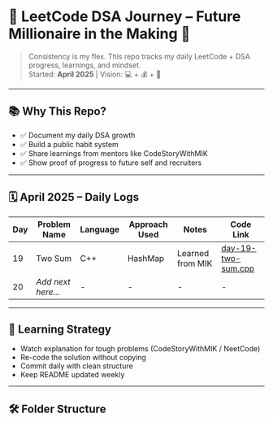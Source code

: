 # 🚀 LeetCode DSA Journey – Future Millionaire in the Making 👑

> Consistency is my flex. This repo tracks my daily LeetCode + DSA progress, learnings, and mindset.  
> Started: **April 2025** | Vision: 💻 + 💰 + 🧠

---

## 📚 Why This Repo?

- ✅ Document my daily DSA growth  
- ✅ Build a public habit system  
- ✅ Share learnings from mentors like CodeStoryWithMIK  
- ✅ Show proof of progress to future self and recruiters  

---

## 🗓️ April 2025 – Daily Logs

| Day | Problem Name       | Language | Approach Used | Notes | Code Link |
|-----|--------------------|----------|----------------|-------|-----------|
| 19  | Two Sum            | C++      | HashMap        | Learned from MIK | [day-19-two-sum.cpp](apr-2025/day-19-two-sum.cpp) |
| 20  | *Add next here...* | -        | -              | -     | -         |

---

## 🧠 Learning Strategy

- Watch explanation for tough problems (CodeStoryWithMIK / NeetCode)
- Re-code the solution without copying
- Commit daily with clean structure
- Keep README updated weekly

---

## 🛠️ Folder Structure

